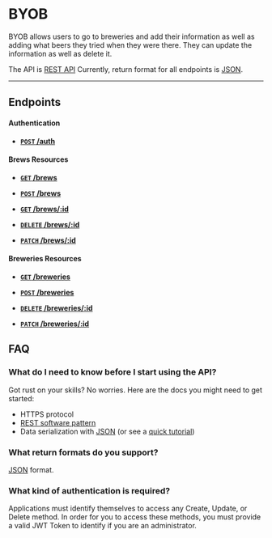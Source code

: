 # BYOB

BYOB allows users to go to breweries and add their information as well as adding what beers they tried when they were there. 
They can update the information as well as delete it.


The API is [REST API](http://en.wikipedia.org/wiki/Representational_State_Transfer "RESTful")
Currently, return format for all endpoints is [JSON](http://json.org/ "JSON").
***

## Endpoints

#### Authentication

- **[<code>POST</code> /auth](https://github.com/buji405/byob/blob/master/Docs/auth.md)**

#### Brews Resources
- **[<code>GET</code> /brews](https://github.com/buji405/byob/blob/master/Docs/getallbrews.md)**
- **[<code>POST</code> /brews](https://github.com/buji405/byob/blob/master/Docs/postnewbrew.md)**

- **[<code>GET</code> /brews/:id](https://github.com/buji405/byob/blob/master/Docs/getallbrewsfromspecificbrewery.md)**
- **[<code>DELETE</code> /brews/:id](https://github.com/buji405/byob/blob/master/Docs/deletebrew.md)**
- **[<code>PATCH</code> /brews/:id](https://github.com/buji405/byob/blob/master/Docs/updatebrew.md)**

#### Breweries Resources
- **[<code>GET</code> /breweries](https://github.com/buji405/byob/blob/master/Docs/getallbreweries.md)**
- **[<code>POST</code> /breweries](https://github.com/buji405/byob/blob/master/Docs/postnewbrewery.md)**

- **[<code>DELETE</code> /breweries/:id](https://github.com/buji405/byob/blob/master/Docs/deletebrewery.md)**
- **[<code>PATCH</code> /breweries/:id](https://github.com/buji405/byob/blob/master/Docs/updatebrewery.md)**


## FAQ
### What do I need to know before I start using the API?
Got rust on your skills? No worries. Here are the docs you might need to get started:

- HTTPS protocol
- [REST software pattern][]
- Data serialization with [JSON][] (or see a [quick tutorial][])

### What return formats do you support?
[JSON](http://json.org/ "JSON") format.

### What kind of authentication is required?
Applications must identify themselves to access any Create, Update, or Delete method.
In order for you to access these methods, you must provide a valid JWT Token to identify if you are an administrator.


[REST software pattern]: http://en.wikipedia.org/wiki/Representational_State_Transfer
[JSON]: http://json.org
[quick tutorial]: http://www.webmonkey.com/2010/02/get_started_with_json/
